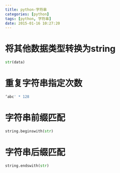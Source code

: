 ```yaml
---
title: python-字符串
categories: [python]
tags: [python, 字符串]
date: 2015-01-16 10:27:20
---
```


# 将其他数据类型转换为string

```python
str(data)
```

# 重复字符串指定次数

```python
‘abc' * 128
```

# 字符串前缀匹配

```python
string.beginswith(str)
```

# 字符串后缀匹配

```python
string.endswith(str)
```
